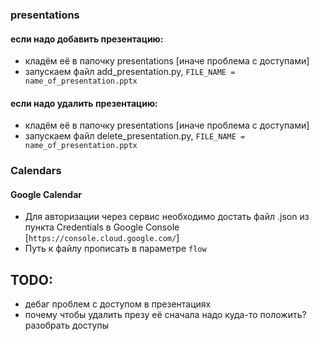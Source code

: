 ### presentations
#### если надо добавить презентацию:
* кладём её в папочку presentations [иначе проблема с доступами]
* запускаем файл add_presentation.py, ```FILE_NAME = name_of_presentation.pptx```


#### если надо удалить презентацию:
* кладём её в папочку presentations [иначе проблема с доступами]
* запускаем файл delete_presentation.py, ```FILE_NAME = name_of_presentation.pptx```

### Calendars

#### Google Calendar

* Для авторизации через сервис необходимо достать файл .json из пункта Credentials в Google Console [```https://console.cloud.google.com/```]
* Путь к файлу прописать в параметре `flow` 


## TODO: 
* дебаг проблем с доступом в презентациях
* почему чтобы удалить презу её сначала надо куда-то положить? разобрать доступы